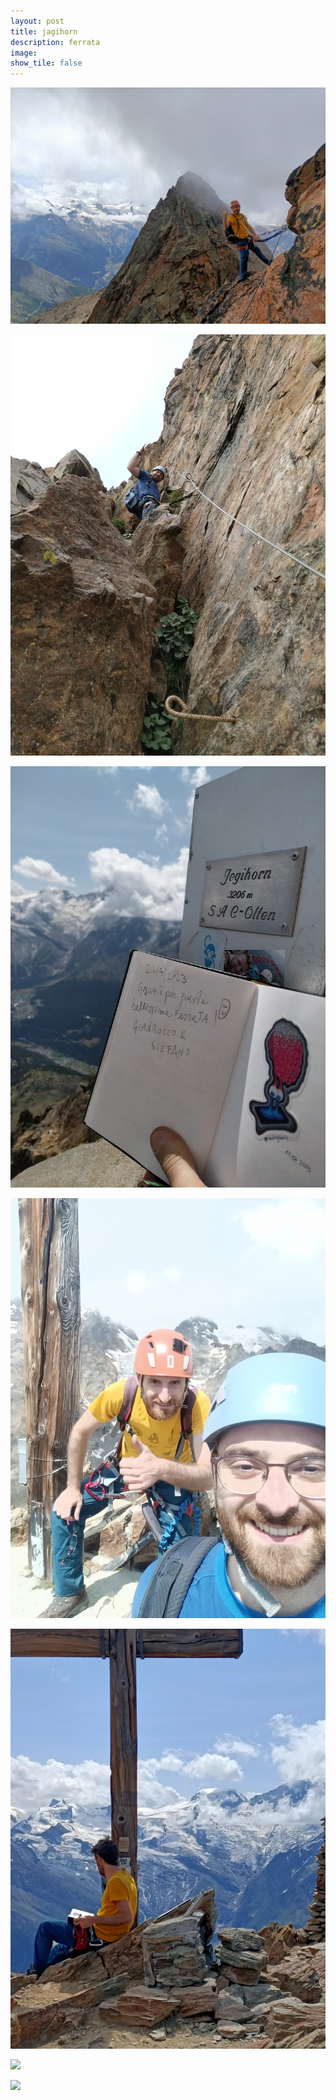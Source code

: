 ```yaml
---
layout: post
title: jagihorn
description: ferrata
image:
show_tile: false 
---
```



<center> </center>

![](../assets/images/ferrate/jagihorn/IMG-20230723-WA0004.jpg)




<center> </center>

![](../assets/images/ferrate/jagihorn/IMG_20230722_124934.jpg)




<center> </center>

![](../assets/images/ferrate/jagihorn/IMG_20230722_145255.jpg)




<center> </center>

![](../assets/images/ferrate/jagihorn/IMG-20230723-WA0014.jpg)




<center> </center>

![](../assets/images/ferrate/jagihorn/IMG-20230723-WA0016.jpg)




<center> </center>

![](../assets/images/ferrate/jagihorn/IMG_20230722_123205.jpg)




<center> </center>

![](../assets/images/ferrate/jagihorn/IMG_20230722_130736.jpg)



